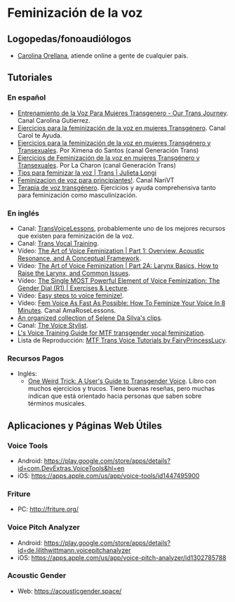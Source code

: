 # Feminización de la voz

## Logopedas/fonoaudiólogos
* [Carolina Orellana](https://www.instagram.com/fonoaudiologacarolinaorellana/), atiende online a gente de cualquier país.

## Tutoriales

### En español
* [Entrenamiento de la Voz Para Mujeres Transgenero - Our Trans Journey](https://youtu.be/H6MN7VQyP58). Canal Carolina Gutierrez.
* [Ejercicios para la feminización de la voz en mujeres Transgénero](https://youtu.be/O7AOIFqwizs). Canal Carol te Ayuda.
* [Ejercicios para la feminización de la voz en mujeres Transgénero y Transexuales](https://www.youtube.com/watch?v=kTCfeG2Bbvw). Por Ximena do Santos (canal Generación Trans)
* [Ejercicios de Feminización de la voz en mujeres Transgénero y Transexuales](https://www.youtube.com/watch?v=Ekf3qNM3F6A). Por La Charon (canal Generación Trans)
* [Tips para feminizar la voz | Trans | Julieta Longi](https://youtu.be/g6PswTvqOw8?si=BCXTRa2wPs9R19sR)
* [Feminizacion de voz para principiantes!](https://youtu.be/lVDr4VIytHs?si=-pC3KfLZSEMMQXGD). Canal NariVT
* [Terapia de voz transgénero](https://emergepediatrictherapy.com/terapia-vocal-transgenero-introduccion-anatomia-y-tono/). Ejercicios y ayuda comprehensiva tanto para feminización como masculinización.

### En inglés
* Canal: [TransVoiceLessons](https://www.youtube.com/@TransVoiceLessons), probablemente uno de los mejores recursos que existen para feminización de la voz.
* Canal: [Trans Vocal Training](https://www.youtube.com/user/scootergoat01).
* Vídeo: [The Art of Voice Feminization | Part 1: Overview, Acoustic Resonance, and A Conceptual Framework](https://youtu.be/ynFqjE2AEGk).
* Vídeo: [The Art of Voice Feminization | Part 2A: Larynx Basics, How to Raise the Larynx, and Common Issues](https://youtu.be/iTViDd0QPEI).
* Vídeo: [The Single MOST Powerful Element of Voice Feminization: The Gender Dial (R1) | Exercises & Lecture](https://youtu.be/BW8X2nXexQs).
* Vídeo: [Easy steps to voice feminize!](https://youtu.be/otCf3_PbLHA).
* Vídeo: [Fem Voice As Fast As Possible: How To Feminize Your Voice In 8 Minutes](https://youtu.be/MbzScCDKfGQ?si=hutXugznpCEKf5nb). Canal AmaRoseLessons.
* [An organized collection of Selene Da Silva's clips](https://www.reddit.com/r/transvoice/comments/ztdtll/an_organized_collection_of_selene_da_silvas_clips/?utm_source=share&utm_medium=web2x&context=3).
* Canal: [The Voice Stylist](https://www.youtube.com/@TheVoiceStylist/videos).
* [L's Voice Training Guide for MTF transgender vocal feminization](https://www.reddit.com/r/transvoice/comments/d3clhe/ls_voice_training_guide_level_1_for_mtf/).
* Lista de Reproducción: [MTF Trans Voice Tutorials by FairyPrincessLucy](https://www.youtube.com/playlist?list=PLkZ-3sMGEmDwlD5zNgEtWJwz8WDt6H8OZ).

### Recursos Pagos
* Inglés:
  * [One Weird Trick: A User's Guide to Transgender Voice](https://www.amazon.com/One-Weird-Trick-Users-Transgender/dp/1986757382?crid=XRT8F0T2FE4G&keywords=one+weird+trick:+a+guide&qid=1676568635&sprefix=one+weird+trick+a+guid,aps,88&sr=8-1&linkCode=sl1&tag=emergepediatr-20&linkId=86a5ee8aa1d30f7a7930fbef847173e3&language=en_US&ref_=as_li_ss_tl). Libro con muchos ejercicios y trucos. Tiene buenas reseñas, pero muchas indican que está orientado hacia personas que saben sobre términos musicales.

## Aplicaciones y Páginas Web Útiles

### Voice Tools
* Android: https://play.google.com/store/apps/details?id=com.DevExtras.VoiceTools&hl=en
* iOS: https://apps.apple.com/us/app/voice-tools/id1447495900

### Friture
* PC: http://friture.org/

### Voice Pitch Analyzer
* Android: https://play.google.com/store/apps/details?id=de.lilithwittmann.voicepitchanalyzer
* iOS: https://apps.apple.com/us/app/voice-pitch-analyzer/id1302785788

### Acoustic Gender
* Web: https://acousticgender.space/
